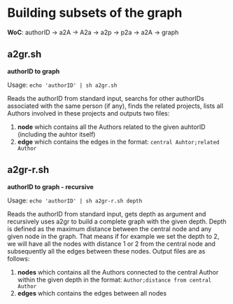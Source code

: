 # Building subsets of the graph

**WoC**: authorID -> a2A -> A2a -> a2p -> p2a -> a2A -> graph

## a2gr.sh

**authorID to graph**

Usage: `echo 'authorID' | sh a2gr.sh`

Reads the authorID from standard input, searchs for other authorIDs associated with the same person (if any), finds the related projects, lists all Authors involved in these projects and outputs two files:

1. **node** which contains all the Authors related to the given auhtorID (including the auhtor itself)
2. **edge** which contains the edges in the format: `central Auhtor;related Author`

## a2gr-r.sh

**authorID to graph - recursive**

Usage: `echo 'authorID' | sh a2gr-r.sh depth`

Reads the authorID from standard input, gets depth as argument and recursively uses a2gr to build a complete graph with the given depth. Depth is defined as the maximum distance between the central node and any given node in the graph. That means if for example we set the depth to 2, we will have all the nodes with distance 1 or 2 from the central node and subsequently all the edges between these nodes. Output files are as follows:

1. **nodes** which contains all the Authors connected to the central Author within the given depth in the format: `Author;distance from central Author`
2. **edges** which contains the edges between all nodes

